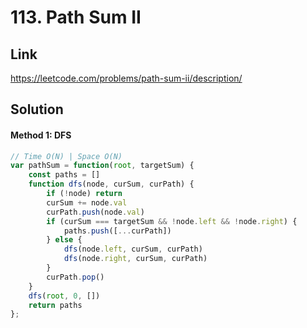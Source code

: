 # 113. Path Sum II

## Link
https://leetcode.com/problems/path-sum-ii/description/

## Solution
#### Method 1: DFS
```javascript
// Time O(N) | Space O(N)
var pathSum = function(root, targetSum) {
    const paths = []
    function dfs(node, curSum, curPath) {
        if (!node) return
        curSum += node.val
        curPath.push(node.val)
        if (curSum === targetSum && !node.left && !node.right) {
            paths.push([...curPath])
        } else {
            dfs(node.left, curSum, curPath)
            dfs(node.right, curSum, curPath)
        }
        curPath.pop()
    }
    dfs(root, 0, [])
    return paths
};
```

